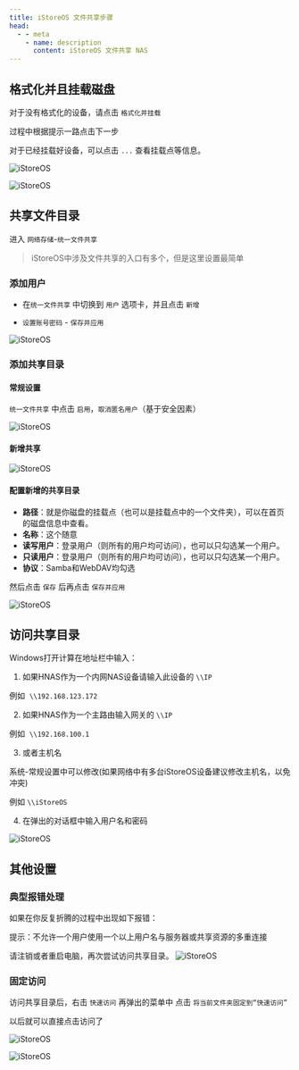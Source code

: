 ```yaml
---
title: iStoreOS 文件共享步骤
head:
  - - meta
    - name: description
      content: iStoreOS 文件共享 NAS
---
```


## 格式化并且挂载磁盘

对于没有格式化的设备，请点击 `格式化并挂载`

过程中根据提示一路点击下一步

对于已经挂载好设备，可以点击 `...` 查看挂载点等信息。

![iStoreOS](https://i.theojs.cn/docs/20240419230146.png '格式化并且挂载磁盘')

![iStoreOS](https://i.theojs.cn/docs/20240419230348.png '格式化并且挂载磁盘')

## 共享文件目录

进入 `网络存储`-`统一文件共享`

> iStoreOS中涉及文件共享的入口有多个，但是这里设置最简单

### 添加用户

- 在`统一文件共享` 中切换到 `用户` 选项卡，并且点击 `新增`

- `设置账号密码` - `保存并应用`

![iStoreOS](https://i.theojs.cn/docs/20240419230656.png '添加用户')

### 添加共享目录

#### 常规设置

`统一文件共享` 中点击 `启用`，`取消匿名用户`（基于安全因素）

![iStoreOS](https://i.theojs.cn/docs/20240419230812.png '取消匿名用户')

#### 新增共享

![iStoreOS](https://i.theojs.cn/docs/20240419230905.png '新增共享')

#### 配置新增的共享目录

- **路径**：就是你磁盘的挂载点（也可以是挂载点中的一个文件夹），可以在首页的磁盘信息中查看。
- **名称**：这个随意
- **读写用户**：登录用户（则所有的用户均可访问），也可以只勾选某一个用户。
- **只读用户**：登录用户（则所有的用户均可访问），也可以只勾选某一个用户。
- **协议**：Samba和WebDAV均勾选

然后点击 `保存` 后再点击 `保存并应用`

![iStoreOS](https://i.theojs.cn/docs/20240419231041.png '保存并应用')

## 访问共享目录

Windows打开计算在地址栏中输入：

1. 如果HNAS作为一个内网NAS设备请输入此设备的 `\\IP`

例如  `\\192.168.123.172`

2. 如果HNAS作为一个主路由输入网关的 `\\IP`

例如  `\\192.168.100.1`

3. 或者主机名

系统-常规设置中可以修改(如果网络中有多台iStoreOS设备建议修改主机名，以免冲突)

例如 `\\iStoreOS`

4. 在弹出的对话框中输入用户名和密码

![iStoreOS](https://i.theojs.cn/docs/20240419231359.png '用户名和密码')

## 其他设置

### 典型报错处理

如果在你反复折腾的过程中出现如下报错：

提示：不允许一个用户使用一个以上用户名与服务器或共享资源的多重连接

请注销或者重启电脑，再次尝试访问共享目录。
![iStoreOS](https://i.theojs.cn/docs/20240419231451.png '典型报错处理')

### 固定访问

访问共享目录后，右击 `快速访问` 再弹出的菜单中 点击 `将当前文件夹固定到“快速访问”`

以后就可以直接点击访问了

![iStoreOS](https://i.theojs.cn/docs/20240419231548.png '固定访问')

![iStoreOS](https://i.theojs.cn/docs/20240419231600.png '固定访问')

